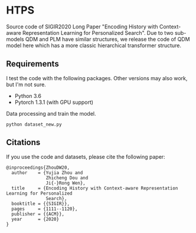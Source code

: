# HTPS
Source code of SIGIR2020 Long Paper "Encoding History with Context-aware Representation Learning for Personalized Search". Due to two sub-models QDM and PLM have similar structures, we release the code of QDM model here which has a more classic hierarchical transformer structure.

## Requirements
I test the code with the following packages. Other versions may also work, but I'm not sure. <br>
- Python 3.6 <br>
- Pytorch 1.3.1 (with GPU support)

Data processing and train the model.
```
python dataset_new.py
```

## Citations
If you use the code and datasets, please cite the following paper:  
```
@inproceedings{ZhouDW20,
  author    = {Yujia Zhou and
               Zhicheng Dou and
               Ji{-}Rong Wen},
  title     = {Encoding History with Context-aware Representation Learning for Personalized
               Search},
  booktitle = {{SIGIR}},
  pages     = {1111--1120},
  publisher = {{ACM}},
  year      = {2020}
}
